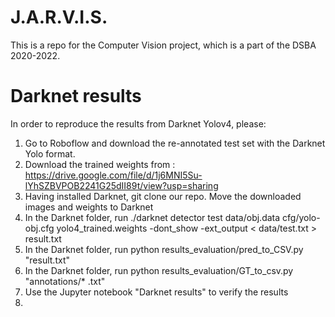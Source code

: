 # J.A.R.V.I.S.
This is a repo for the Computer Vision project, which is a part of the DSBA 2020-2022.

# Darknet results
In order to reproduce the results from Darknet Yolov4, please:
  1. Go to Roboflow and download the re-annotated test set with the Darknet Yolo format.
  2. Download the trained weights from : https://drive.google.com/file/d/1j6MNI5Su-lYhSZBVPOB2241G25dII89t/view?usp=sharing
  3. Having installed Darknet, git clone our repo. Move the downloaded images and weights to Darknet
  4. In the Darknet folder, run ./darknet detector test data/obj.data cfg/yolo-obj.cfg yolo4_trained.weights -dont_show -ext_output < data/test.txt > result.txt
  5. In the Darknet folder, run python results_evaluation/pred_to_CSV.py "result.txt"
  6. In the Darknet folder, run python results_evaluation/GT_to_csv.py "annotations/* .txt"
  7. Use the Jupyter notebook "Darknet results" to verify the results
  8. 
